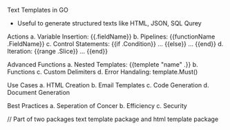 Text Templates in GO

- Useful to generate structured texts like HTML, JSON, SQL Qurey

Actions
a. Variable Insertion: {{.fieldName}}
b. Pipelines: {{functionName .FieldName}}
c. Control Statements: {{if .Condition}} ... {{else}} ... {{end}}
d. Iteration: {{range .Slice}} ... {{end}}

Advanced Functions
a. Nested Templates: {{templete "name" .}}
b. Functions
c. Custom Delimiters
d. Error Handaling: template.Must()

Use Cases
a. HTML Creation
b. Email Templates
c. Code Generation
d. Document Generation

Best Practices
a. Seperation of Concer
b. Efficiency
c. Security

// Part of two packages text template package and html template package

